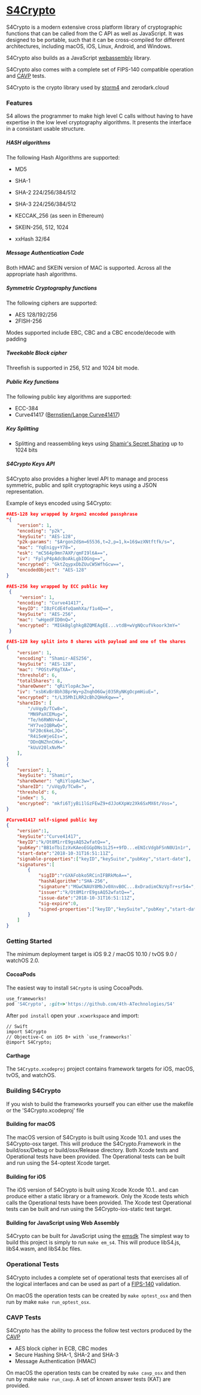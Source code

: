 # [S4Crypto](https://github.com/4th-ATechnologies/S4)

S4Crypto is a modern extensive cross platform library of cryptographic functions that can be called 
from the C API as well as JavaScript. It was designed to be portable, such that it can be cross-compiled for different architectures,  including macOS, iOS,  Linux, Android, and Windows.

S4Crypto also builds as a JavaScript  [webassembly](https://webassembly.org)  library.

S4Crypto also comes with a complete set of FIPS-140 compatible operation and [CAVP](https://csrc.nist.gov/Projects/cryptographic-algorithm-validation-program)  tests. 

S4Crypto  is the crypto library  used by [storm4](https://https://www.storm4.cloud)  and zerodark.cloud

### Features

S4 allows the programmer to make high level C calls without having to have expertise 
in the low level cryptography algorithms. It presents the interface in a consistant 
usable structure.

##### HASH algorithms 

The following Hash Algorithms are supported:

- MD5

- SHA-1
- SHA-2 224/256/384/512  
- SHA-3 224/256/384/512
- KECCAK_256  (as seen in Ethereum)
- SKEIN-256, 512, 1024 
- xxHash 32/64

##### Message Authentication Code

Both HMAC and SKEIN version of MAC is supported. Across all the appropriate hash algorithms.

#####  Symmetric Cryptography functions

The following ciphers are supported:	
- AES 128/192/256
- 2FISH-256

Modes supported include EBC, CBC and a CBC encode/decode with padding  

##### Tweekable Block cipher

Threefish is supported in 256, 512 and 1024 bit mode.

##### Public Key functions
The following public key algorithms are supported:	
- ECC-384
- Curve41417  ([Bernstien/Lange Curve41417](https://safecurves.cr.yp.to)) 

##### Key Splitting

- Splitting and reassembling  keys using [Shamir's Secret Sharing](https://en.wikipedia.org/wiki/Shamir%27s_Secret_Sharing)  up to 1024 bits 


##### S4Crypto Keys API

S4Crypto also provides a higher level API to manage and process symmetric, public and split cryptographic keys using a JSON representation. 

Example of keys encoded using S4Crypto:

```JSON
#AES-128 key wrapped by Argon2 encoded passphrase
"{
    "version": 1,
    "encoding": "p2k",
    "keySuite": "AES-128",
    "p2k-params": "$Argon2d$m=65536,t=2,p=1,k=16$wzXNtftfk/s=",
    "mac": "YqEnigy+Y78=",
    "esk": "mC564p9mn7AXP/qmFI9l6A==",
    "iv": "FplyP4pAdcBoAkLgbIOGng==",
    "encrypted": "GktZqypxDbZUuCW5WfhGcw==",
    "encodedObject": "AES-128"
}
```

```JSON
#AES-256 key wrapped by ECC public key
 { 
     "version": 1,
    "encoding": "Curve41417",
    "keyID": "I0zFCdE4foQamhXa/f1u4Q==",
    "keySuite": "AES-256",
    "mac": "wHgedFID0nQ=",
    "encrypted": "MIGkBglghkgBZQMEAgEE...vtdB+wVgNQcufVkoork3mY="
 }
 ```

```JSON
#AES-128 key split into 8 shares with payload and one of the shares
{ 
    "version": 1,
    "encoding": "Shamir-AES256",
    "keySuite": "AES-128",
    "mac": "POStvPXgTXA=",
    "threshold": 6,
    "totalShares": 8,
    "shareOwner": "qRiYlopAc3w=",
    "iv": "xsbKvBr8bh3BprWy+pZnqhO6Gwj035RyNKgOcpmHiuE=",
    "encrypted": "t/L35MhILRR2cBh2QHeKqw==",
    "shareIDs": [
        "/uVqyD/TCw8=",
        "MN9PaXCEMug=",
        "Te/h6RWNV+A=",
        "HY7veIQBRwQ=",
        "bF20c6keLJQ=",
        "R4i5eWjeGIs=",
        "DDnQNZhnCHk=",
        "kUuV20lxNvM="
    ],
}
{
    "version": 1,
    "keySuite": "Shamir",
    "shareOwner": "qRiYlopAc3w=",
    "shareID": "/uVqyD/TCw8=",
    "threshold": 6,
    "index": 5,
    "encrypted": "mkfi6TjyBi1lGzFEwZ9+dJJoKXpWz2Xk6SxMX6t/Vos=",
} 
```

```JSON
#Curve41417 self-signed public key 
{
	"version":1,
	"keySuite":"Curve41417",
	"keyID":"k/Ot8M1rrE9gsAQ52wfatQ==",
	"pubKey":"BB1oTbiIzXvKAeoEGGpDNs1L25++9fD...eENIcVdgbFSnN0U1n1r",
	"start-date":"2018-10-31T16:51:11Z",
	"signable-properties":["keyID","keySuite","pubKey","start-date"],
	"signatures":[
		{
			"sigID":"rGXAFobko5RCinIFBRkMoA==",
			"hashAlgorithm":"SHA-256",
			"signature":"MGwCNAUY8MbJv0XnvB0C...8xDradimCNzVpTr+sr54=",
			"issuer":"k/Ot8M1rrE9gsAQ52wfatQ==",
			"issue-date":"2018-10-31T16:51:11Z",
			"sig-expire":0,
			"signed-properties":["keyID","keySuite","pubKey","start-date"]
		}
	]
}
```


### Getting Started

The minimum deployment target is iOS 9.2 / macOS 10.10 / tvOS 9.0 / watchOS 2.0.

#### CocoaPods

The easiest way to install `S4Crypto` is using CocoaPods.

```ruby
use_frameworks!
pod 'S4Crypto', :git=>'https://github.com/4th-ATechnologies/S4'

```

After `pod install` open your `.xcworkspace` and import:

```objc
// Swift
import S4Crypto     
// Objective-C on iOS 8+ with `use_frameworks!`
@import S4Crypto;
```

#### Carthage

The `S4Crypto.xcodeproj` project contains framework targets for iOS, macOS, tvOS, and watchOS.

### Building  S4Crypto

If you wish to build the frameworks yourself you can either use the makefile or the   'S4Crypto.xcodeproj' file

#### Building for macOS

The macOS version of S4Crypto is built using Xcode 10.1. and uses the S4Crypto-osx target. This will  produce the S4Crypto.Framework  in the build/osx/Debug or build/osx/Release directory.  Both Xcode tests and Operational tests have been provided. The Operational tests can  be built and run using the S4-optest Xcode target.

#### Building for iOS

The iOS  version of S4Crypto is built using Xcode Xcode 10.1.. and  can produce either a static  library or a framework. Only the Xcode tests which calls the Operational tests have been provided. The Xcode  test Operational tests can be built and run using the S4Crypto-ios-static  test  target.


#### Building for JavaScript using Web Assembly

S4Crypto can be built for JavaScript  using the [emsdk](https://kripken.github.io/emscripten-site/docs/getting_started/downloads.html)
The simplest way to build this project is simply to run `make em_s4`.  This will produce  libS4.js, libS4.wasm, and libS4.bc files.



### Operational Tests

S4Crypto includes a complete set of operational tests that exercises all of the logical interfaces and  can be used as part of a [FIPS-140](https://csrc.nist.gov/csrc/media/projects/cryptographic-module-validation-program/documents/fips140-2/fips1402dtr.pdf) validation. 

On macOS the operation tests can be created  by `make optest_osx` and then run by make `make run_optest_osx`.

### CAVP Tests

S4Crypto has the ability to process the follow test vectors produced by the [CAVP](https://csrc.nist.gov/Projects/cryptographic-algorithm-validation-program)  
- AES block cipher in ECB, CBC modes
- Secure Hashing SHA-1, SHA-2 and SHA-3
- Message Authentication (HMAC)

On macOS the operation tests can be created  by `make cavp_osx` and then run by make `make run_cavp`.  A set of known answer tests (KAT) are provided.



 


